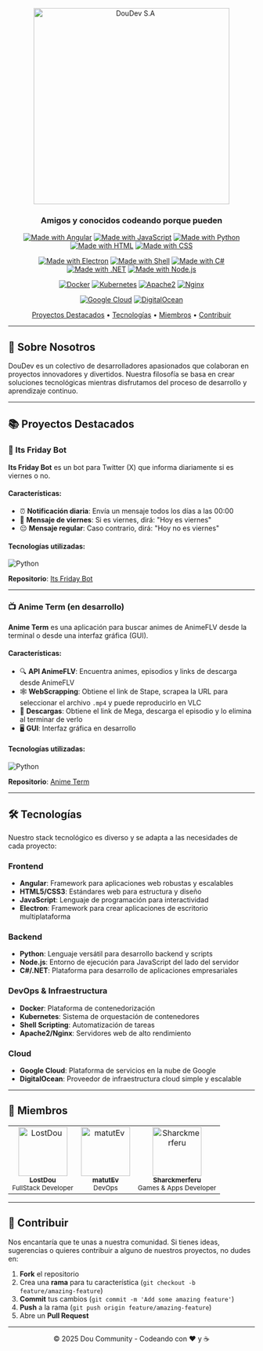 <div align="center">
  <a href="https://github.com/DouDev-SA">
    <img src="https://github.com/user-attachments/assets/6e216fc4-5f7d-47f8-80af-fb2ca72f60c8" alt="DouDev S.A" width="400">
  </a>
  <br>
  <h3>Amigos y conocidos codeando porque pueden</h3>
</div>

<div align="center">
  
  [![Made with Angular](https://img.shields.io/badge/Angular-DD0031?style=for-the-badge&logo=angular&logoColor=white)](https://angular.io/)
  [![Made with JavaScript](https://img.shields.io/badge/JavaScript-F7DF1E?style=for-the-badge&logo=javascript&logoColor=black)](https://developer.mozilla.org/en-US/docs/Web/JavaScript)
  [![Made with Python](https://img.shields.io/badge/Python-3776AB?style=for-the-badge&logo=python&logoColor=white)](https://www.python.org/)
  [![Made with HTML](https://img.shields.io/badge/HTML5-E34F26?style=for-the-badge&logo=html5&logoColor=white)](https://developer.mozilla.org/en-US/docs/Web/HTML)
  [![Made with CSS](https://img.shields.io/badge/CSS3-1572B6?style=for-the-badge&logo=css3&logoColor=white)](https://developer.mozilla.org/en-US/docs/Web/CSS)
  
  [![Made with Electron](https://img.shields.io/badge/Electron-47848F?style=for-the-badge&logo=electron&logoColor=white)](https://www.electronjs.org/)
  [![Made with Shell](https://img.shields.io/badge/Shell_Script-121011?style=for-the-badge&logo=gnu-bash&logoColor=white)](https://www.gnu.org/software/bash/)
  [![Made with C#](https://img.shields.io/badge/C%23-239120?style=for-the-badge&logo=c-sharp&logoColor=white)](https://docs.microsoft.com/en-us/dotnet/csharp/)
  [![Made with .NET](https://img.shields.io/badge/.NET-5C2D91?style=for-the-badge&logo=.net&logoColor=white)](https://dotnet.microsoft.com/)
  [![Made with Node.js](https://img.shields.io/badge/Node.js-43853D?style=for-the-badge&logo=node.js&logoColor=white)](https://nodejs.org/)
  
  [![Docker](https://img.shields.io/badge/Docker-2496ED?style=for-the-badge&logo=docker&logoColor=white)](https://www.docker.com/)
  [![Kubernetes](https://img.shields.io/badge/Kubernetes-326CE5?style=for-the-badge&logo=kubernetes&logoColor=white)](https://kubernetes.io/)
  [![Apache2](https://img.shields.io/badge/Apache-D22128?style=for-the-badge&logo=apache&logoColor=white)](https://httpd.apache.org/)
  [![Nginx](https://img.shields.io/badge/Nginx-009639?style=for-the-badge&logo=nginx&logoColor=white)](https://nginx.org/)
  
  [![Google Cloud](https://img.shields.io/badge/Google_Cloud-4285F4?style=for-the-badge&logo=google-cloud&logoColor=white)](https://cloud.google.com/)
  [![DigitalOcean](https://img.shields.io/badge/DigitalOcean-0080FF?style=for-the-badge&logo=digitalocean&logoColor=white)](https://www.digitalocean.com/)

</div>

<p align="center">
  <a href="#proyectos-destacados">Proyectos Destacados</a> •
  <a href="#tecnologías">Tecnologías</a> •
  <a href="#miembros">Miembros</a> •
  <a href="#contribuir">Contribuir</a>
</p>

---

## 📌 Sobre Nosotros

DouDev es un colectivo de desarrolladores apasionados que colaboran en proyectos innovadores y divertidos. Nuestra filosofía se basa en crear soluciones tecnológicas mientras disfrutamos del proceso de desarrollo y aprendizaje continuo.

---

## 📚 Proyectos Destacados

### 🤖 Its Friday Bot

**Its Friday Bot** es un bot para Twitter (X) que informa diariamente si es viernes o no.

#### Características:

- ⏰ **Notificación diaria**: Envía un mensaje todos los días a las 00:00
- 🎉 **Mensaje de viernes**: Si es viernes, dirá: "Hoy es viernes"
- 😔 **Mensaje regular**: Caso contrario, dirá: "Hoy no es viernes"

#### Tecnologías utilizadas:
![Python](https://img.shields.io/badge/Python-3776AB?style=flat-square&logo=python&logoColor=white)

**Repositorio**: [Its Friday Bot](https://github.com/DouDev-SA/Its_Friday_Bot)

---

### 📺 Anime Term (en desarrollo)

**Anime Term** es una aplicación para buscar animes de AnimeFLV desde la terminal o desde una interfaz gráfica (GUI).

#### Características:

- 🔍 **API AnimeFLV**: Encuentra animes, episodios y links de descarga desde AnimeFLV
- 🕸️ **WebScrapping**: Obtiene el link de Stape, scrapea la URL para seleccionar el archivo `.mp4` y puede reproducirlo en VLC
- 💾 **Descargas**: Obtiene el link de Mega, descarga el episodio y lo elimina al terminar de verlo
- 🖥️ **GUI**: Interfaz gráfica en desarrollo

#### Tecnologías utilizadas:
![Python](https://img.shields.io/badge/Python-3776AB?style=flat-square&logo=python&logoColor=white)

**Repositorio**: [Anime Term](https://github.com/DouDev-SA/term-anime)

---

## 🛠️ Tecnologías

Nuestro stack tecnológico es diverso y se adapta a las necesidades de cada proyecto:

### Frontend
- **Angular**: Framework para aplicaciones web robustas y escalables
- **HTML5/CSS3**: Estándares web para estructura y diseño
- **JavaScript**: Lenguaje de programación para interactividad
- **Electron**: Framework para crear aplicaciones de escritorio multiplataforma

### Backend
- **Python**: Lenguaje versátil para desarrollo backend y scripts
- **Node.js**: Entorno de ejecución para JavaScript del lado del servidor
- **C#/.NET**: Plataforma para desarrollo de aplicaciones empresariales

### DevOps & Infraestructura
- **Docker**: Plataforma de contenedorización
- **Kubernetes**: Sistema de orquestación de contenedores
- **Shell Scripting**: Automatización de tareas
- **Apache2/Nginx**: Servidores web de alto rendimiento

### Cloud
- **Google Cloud**: Plataforma de servicios en la nube de Google
- **DigitalOcean**: Proveedor de infraestructura cloud simple y escalable

---

## 👥 Miembros

<table>
  <tr>
    <td align="center">
      <a href="https://github.com/lostdou">
        <img src="https://avatars.githubusercontent.com/u/161231229?v=4" width="100px;" alt="LostDou"/>
        <br />
        <sub><b>LostDou</b></sub>
      </a>
      <br />
      <sub>FullStack Developer</sub>
    </td>
    <td align="center">
      <a href="https://github.com/matiasdante">
        <img src="https://avatars.githubusercontent.com/u/70301149?v=4&size=64" width="100px;" alt="matutEv"/>
        <br />
        <sub><b>matutEv</b></sub>
      </a>
      <br />
      <sub>DevOps</sub>
    </td>
    <td align="center">
      <a href="https://github.com/Shackmerferu">
        <img src="https://avatars.githubusercontent.com/u/91383228?v=4" width="100px;" alt="Sharckmerferu"/>
        <br />
        <sub><b>Sharckmerferu</b></sub>
      </a>
      <br />
      <sub>Games & Apps Developer</sub>
    </td>
  </tr>
</table>

---

## 🤝 Contribuir

Nos encantaría que te unas a nuestra comunidad. Si tienes ideas, sugerencias o quieres contribuir a alguno de nuestros proyectos, no dudes en:

1. **Fork** el repositorio
2. Crea una **rama** para tu característica (`git checkout -b feature/amazing-feature`)
3. **Commit** tus cambios (`git commit -m 'Add some amazing feature'`)
4. **Push** a la rama (`git push origin feature/amazing-feature`)
5. Abre un **Pull Request**

---

<div align="center">
  <p>© 2025 Dou Community - Codeando con ❤️ y ☕</p>
</div>
